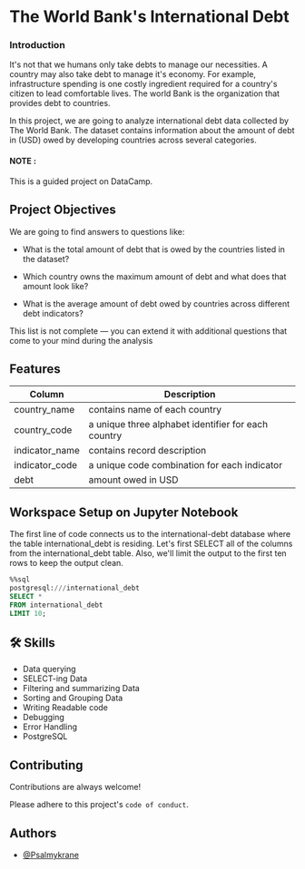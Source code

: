 
# The World Bank's International Debt
### Introduction
It's not that we humans only take debts to manage our necessities. A country may also take debt to manage it's economy. For example, infrastructure spending is one costly ingredient required for a country's citizen to lead comfortable lives. The world Bank is the organization that provides debt to countries.

In this project, we are going to analyze international debt data collected by The World Bank. The dataset contains information about the amount of debt in (USD) owed by developing countries across several categories.

#### NOTE :
This is a guided project on DataCamp.




## Project Objectives

We are going to find answers to questions like:
- What is the total amount of debt that is owed by the countries listed in the dataset?

- Which country owns the maximum amount of debt and what does that amount look like?
- What is the average amount of debt owed by countries across different debt indicators?


This list is not complete — you can extend it with additional questions that come to your mind during the analysis

## Features
| Column  | Description |
| ------------- | ------------- |
| country_name  | contains name of each country  |
| country_code | a unique three alphabet identifier for each country |
| indicator_name | contains record description |
| indicator_code | a unique code combination for each indicator  |
| debt | amount owed in USD|


## Workspace Setup on Jupyter Notebook

The first line of code connects us to the international-debt database where the table international_debt is residing. Let's first SELECT all of the columns from the international_debt table. Also, we'll limit the output to the first ten rows to keep the output clean.

```sql
%%sql
postgresql:///international_debt
SELECT *
FROM international_debt
LIMIT 10;
```

## 🛠 Skills
* Data querying
* SELECT-ing Data
* Filtering and summarizing Data
* Sorting and Grouping Data
* Writing Readable code
* Debugging
* Error Handling
* PostgreSQL
## Contributing

Contributions are always welcome!

Please adhere to this project's `code of conduct`.


## Authors

- [@Psalmykrane](https://www.github.com/Psalmykrane)

